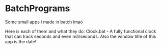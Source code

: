 # BatchPrograms
Some small apps i made in batch lmao

Here is each of them and what they do:
Clock.bat - A fully functional clock that can track seconds and even milliseconds. Also the window title of this app is the date!
